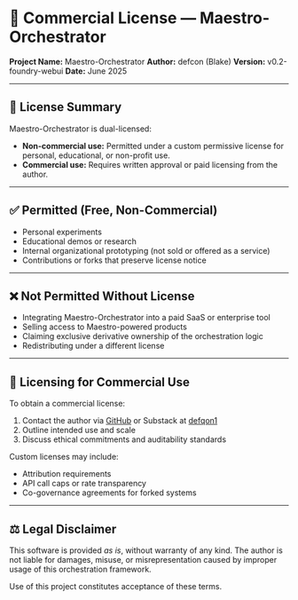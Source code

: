 # 📄 Commercial License — Maestro-Orchestrator

**Project Name:** Maestro-Orchestrator
**Author:** defcon (Blake)
**Version:** v0.2-foundry-webui
**Date:** June 2025

---

## 📜 License Summary

Maestro-Orchestrator is dual-licensed:

* **Non-commercial use:** Permitted under a custom permissive license for personal, educational, or non-profit use.
* **Commercial use:** Requires written approval or paid licensing from the author.

---

## ✅ Permitted (Free, Non-Commercial)

* Personal experiments
* Educational demos or research
* Internal organizational prototyping (not sold or offered as a service)
* Contributions or forks that preserve license notice

---

## ❌ Not Permitted Without License

* Integrating Maestro-Orchestrator into a paid SaaS or enterprise tool
* Selling access to Maestro-powered products
* Claiming exclusive derivative ownership of the orchestration logic
* Redistributing under a different license

---

## 📝 Licensing for Commercial Use

To obtain a commercial license:

1. Contact the author via [GitHub](https://github.com/d3fq0n1) or Substack at [defqon1](https://substack.com/@defqon1)
2. Outline intended use and scale
3. Discuss ethical commitments and auditability standards

Custom licenses may include:

* Attribution requirements
* API call caps or rate transparency
* Co-governance agreements for forked systems

---

## ⚖️ Legal Disclaimer

This software is provided *as is*, without warranty of any kind. The author is not liable for damages, misuse, or misrepresentation caused by improper usage of this orchestration framework.

Use of this project constitutes acceptance of these terms.
